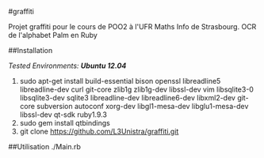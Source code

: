 #graffiti

Projet graffiti pour le cours de POO2 à l'UFR Maths Info de Strasbourg.
OCR de l'alphabet Palm en Ruby


##Installation

*Tested Environments: __Ubuntu 12.04__*

1. sudo apt-get install build-essential bison openssl libreadline5 libreadline-dev curl git-core zlib1g zlib1g-dev libssl-dev vim libsqlite3-0 libsqlite3-dev sqlite3 libreadline-dev libreadline6-dev libxml2-dev git-core subversion autoconf xorg-dev libgl1-mesa-dev libglu1-mesa-dev libssl-dev qt-sdk ruby1.9.3
2. sudo gem install qtbindings
3. git clone https://github.com/L3Unistra/graffiti.git

##Utilisation
./Main.rb